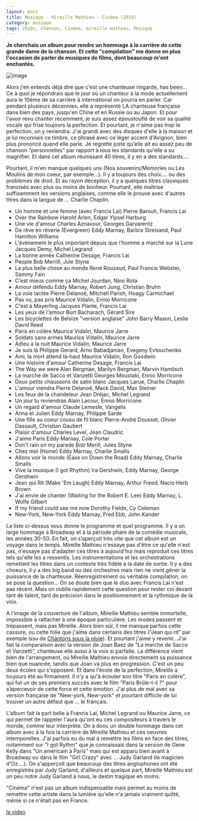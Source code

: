 ```yaml
---
layout: post
title: Musique - Mireille Mathieu - Cinéma (2019)
category: musique
tags: 2010s, Chanson, Cinéma, mireille mathieu, Musique
---
```

**Je cherchais un album pour rendre un hommage à la carrière de cette grande dame de la chanson. Et cette "compilation" me donne en plus l'occasion de parler de musiques de films, dont beaucoup m'ont enchantés.**

![image](https://cheziceman.files.wordpress.com/2019/10/mireillecinema.jpg)

Alors j'en entends déjà dire que c'est une chanteuse ringarde, has been... Ce à quoi je répondrais que le jour où un chanteur à la mode actuellement aura le 10ème de sa carrière à international on pourra en parler. Car pendant plusieurs décennies, elle a représenté LA chanteuse française dans bien des pays, jusqu'en Chine et en Russie ou au Japon. Et pour l'avoir revu chanter récemment, je suis assez époustouflé de voir sa qualité vocale qui frise toujours la perfection. Et pourtant, je n'aime pas trop la perfection, on y reviendra. J'ai grandi avec des disques d'elle à la maison et je lui reconnais ce timbre, ce phrasé avec ce léger accent d'Avignon, bien plus prononcé quand elle parle. Je regrette juste qu'elle ait eu assez peu de chanson "personnelles" par rapport à tous les standards qu'elle a su magnifier. Et dans cet album réunissant 40 titres, il y en a des standards....

Pourtant, il m'en manque quelques uns (Nos souvenirs/Memories ou Les Moulins de mon coeur, par exemple...). Il y a toujours des choix.... ou des problèmes de droit. Et au rayon déception, il y a quelques titres classiques francisés avec plus ou moins de bonheur. Pourtant, elle maîtrise suffisamment les versions anglaises, comme elle le prouve avec d'autres titres dans la langue de ... Charlie Chaplin.

* Un homme et une femme (avec Francis Lai)    Pierre Barouh, Francis Lai  
* Over the Rainbow    Harold Arlen, Edgar Yipsel Harburg
* Une vie d'amour Charles Aznavour, Georges Garvarentz
* De rêve en rêverie (Evergreen)  Eddy Marnay, Barbra Streisand, Paul Hamilton Williams
* L'événement le plus important depuis que l'homme a marché sur la Lune   Jacques Demy, Michel Legrand    
* La bonne année  Catherine Desage, Francis Lai   
* People  Bob Merrill, Jule Styne 
* La plus belle chose au monde    René Rouzaud, Paul Francis Webster, Sammy Fain 
* C'est mieux comme ça    Michel Jourdan, Nino Rota   
* Amour défendu   Eddy Marnay, Robert Jung, Christian Bruhn   
* La voie lactée  Pierre Delanoë, Mitchell Parish, Hoagy Carmichael 
* Pas vu, pas pris    Maurice Vidalin, Ennio Morricone   
* C'est à Mayerling   Jacques Plante, Francis Lai 
* Les yeux de l'amour Burt Bacharach, Gérard Sire
* Les bicyclettes de Belsize "version anglaise"   John Barry Mason, Leslie David Reed
* Paris en colère Maurice Vidalin, Maurice Jarre  
* Soldats sans armes  Maurice Vidalin, Maurice Jarre  
* Adieu à la nuit Maurice Vidalin, Maurice Jarre 
* Je suis là  Philippe Gerard, Arno Babadjanian, Evegeny Evtouchenko  
* Ami, la mort attend là-haut Maurice Vidalin, Ron Goodwin    
* Une histoire d'amour    Catherine Desage, Francis Lai   
* The Way we were Alan Bergman, Marilyn Bergman, Marvin Hamlisch  
* La marche de Sacco et Vanzetti  Georges Moustaki, Ennio Morricone 
* Deux petits chaussons de satin blanc    Jacques Larue, Charlie Chaplin  
* L'amour viendra Pierre Delanoë, Mack David, Max Steiner 
* Les feux de la chandeleur   Jean Dréjac, Michel Legrand 
* Un jour tu reviendras   Alain Lacour, Ennio Morricone  
* Un regard d'amour   Claude Lemesle, Vangelis   
* Anna et Julien  Eddy Marnay, Philippe Sarde
* Une fille au coeur cousu de fil blanc   Pierre-André Dousset, Olivier Dassault, Christian Gaubert  
* Plaisir d'amour Charles Level, Jean Claudric    
* J'aime Paris    Eddy Marnay, Cole Porter   
* Don't rain on my parade Bob Merill, Jules Styne 
* Chez moi (Home) Eddy Marnay, Charlie Smalls
* Allons voir le monde (Ease on Down the Road)    Eddy Marnay, Charlie Smalls
* Vive la musique (I got Rhythm)   Ira Gershwin, Eddy Marnay, George Gershwin 
* Jean qui Rit (Make 'Em Laugh)   Eddy Marnay, Arthur Freed, Nacio Herb Brown
* J'ai envie de chanter (Waiting for the Robert E. Lee)   Eddy Marnay, L. Wolfe Gilbert   
* If my friend could see me now   Dorothy Fields, Cy Coleman
* New-York, New-York  Eddy Marnay, Fred Ebb, John Kander

La liste ci-dessus vous donne le programme et quel programme. Il y a un large hommage à Broadway et à la période phare de la comédie musicale, les années 30-50. En fait, on s’aperçoit très vite que cet album est un voyage dans le temps. Mireille Mathieu n'essaye pas d'être ce qu'elle n'est pas, n'essaye pas d'adapter ces titres à aujourd'hui mais reproduit ces titres tels qu'elle les a ressentis. Les instrumentations et les orchestrations remettent les titres dans un contexte très fidèle à la date de sortie. Il y a des choeurs, il y a des big band ou des orchestres mais rien ne vient gêner la puissance de la chanteuse. Réenregistrement ou véritable compilation, on se pose la question... On se doute bien que le duo avec Francis Lai n'est pas récent. Mais on oublie rapidement cette question pour rester coi devant tant de talent, tant de précision dans le positionnement et la rythmique de la voix.

A l'image de la couverture de l'album, Mireille Mathieu semble immortelle, impossible à rattacher à une époque particulière. Les modes passent et trépassent, mais pas Mireille. Alors bien sûr, il me manque parfois cette cassure, ou cette folie que j'aime dans certains des titres ("Jean qui rit" par exemple issu de <a href="https://cheziceman.wordpress.com/2016/12/30/cinema-et-musique-chantons-sous-la-pluie-de-stanley-donnen-et-gene-kelly-1952/">Chantons sous la pluie</a>). Et pourtant j'aime y revenir...J'ai fait la comparaison avec la version de Joan Baez de "La marche de Sacco et Vanzetti", chanteuse elle aussi à la voix si parfaite. La différence vient bien de l'arrangement, où Mireille Mathieu envoie directement sa puissance bien que nuancée, tandis que Joan va plus en progression. C'est un peu deux écoles qui s'opposent. Et dans l'école de la perfection, Mireille a toujours été au firmament. Il n'y a qu'à écouter son titre "Paris en colère", qui fut un de ses premiers succès avec le film "Paris Brûle-t-il ?"  pour s’apercevoir de cette force et cette émotion. J'ai plus de mal avec sa version française de "New-york, New-york" et pourtant difficile de lui trouver un autre défaut que ... le français. 

L'album fait la part belle à Francis Lai, Michel Legrand ou Maurice Jarre, ce qui permet de rappeler l'aura qu'ont eu ces compositeurs à travers le monde, comme leur interprète. On a donc un double hommage dans cet album avec à la fois la carrière de Mireille Mathieu et ces oeuvres intemporelles. J'ai parfois eu du mal à remettre les films en face des titres, notamment sur "I got Rythm" que je connaissais dans la version de Gene Kelly dans "Un américain à Paris" mais qui est apparu bien avant à Broadway  ou dans le film "Girl Crazy" avec ... Judy Garland (le magicien d'Oz....). On s'apperçoit que beaucoup des titres anglophones ont été enregistrés par Judy Garland, d'ailleurs et quelque part, Mireille Mathieu est un peu notre Judy Garland à nous, le destin tragique en moins. 

"Cinéma" n'est pas un album indispensable mais permet au moins de remettre cette artiste dans la lumière qu'elle n'a jamais vraiment quitté, même si ce n'était pas en France. 

[la video](https://www.youtube.com/watch?v=MNdZ56T89qk)


